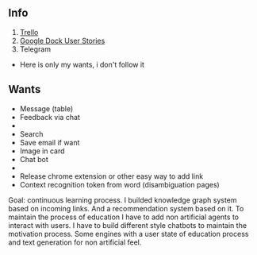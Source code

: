 ## Info
1. [Trello](https://trello.com/invite/b/FD604D06/ba592b56f66bf16f95f01d4155d782ec/grap)
2. [Google Dock User Stories](https://docs.google.com/spreadsheets/d/1dInMe5CaLt7cFyXZEMALHEivAGH-A3rVFYDz1l0S2Eo/edit?usp=sharing)
3. Telegram

- Here is only my wants, i don't follow it

## Wants
- Message (table)
- Feedback via chat
-
- Search
- Save email if want
- Image in card
- Chat bot
-
- Release chrome extension or other easy way to add link
- Context recognition token from word (disambiguation pages)


Goal: continuous learning process. I builded knowledge graph system based on incoming links. And a recommendation system based on it. To maintain the process of education I have to add non artificial agents to interact with users. I have to build different style chatbots to maintain the motivation process. Some engines with a user state of education process and text generation for non artificial feel.
